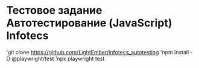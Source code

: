 # Тестовое задание Автотестирование (JavaScript) Infotecs
'git clone https://github.com/LightEmber/infotecs_autotesting
'npm install -D @playwright/test
'npx playwright test
